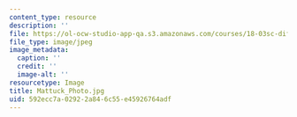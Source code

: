 ```yaml
---
content_type: resource
description: ''
file: https://ol-ocw-studio-app-qa.s3.amazonaws.com/courses/18-03sc-differential-equations-fall-2011/592ecc7a02922a846c55e45926764adf_Mattuck_Photo.jpg
file_type: image/jpeg
image_metadata:
  caption: ''
  credit: ''
  image-alt: ''
resourcetype: Image
title: Mattuck_Photo.jpg
uid: 592ecc7a-0292-2a84-6c55-e45926764adf
---
```

